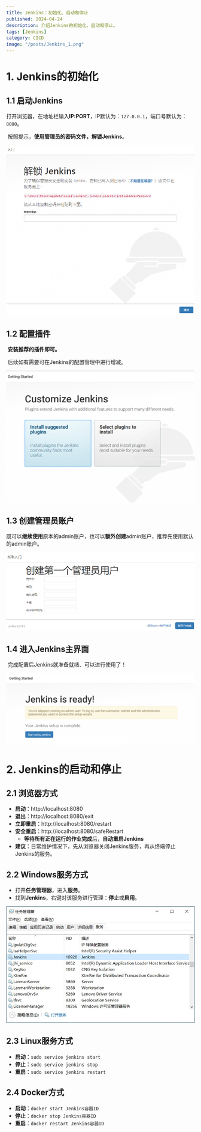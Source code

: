 ```yaml
---
title: Jenkins：初始化、启动和停止
published: 2024-04-24
description: 介绍Jenkins的初始化、启动和停止。
tags: [Jenkins]
category: CICD
image: "/posts/Jenkins_1.png"
---
```


# 1. Jenkins的初始化

## 1.1 启动Jenkins

​		打开浏览器，在地址栏输入**IP:PORT**，IP默认为：`127.0.0.1`，端口号默认为：`8080`。

​		按照提示，**使用管理员的密码文件，解锁Jenkins**。

![解锁Jenkins](解锁Jenkins.jpg)

## 1.2 配置插件

​		**安装推荐的插件即可。**

​		后续如有需要可在Jenkins的配置管理中进行增减。

![配置插件](配置插件.jpg)

## 1.3 创建管理员账户

​		既可以**继续使用**原本的admin账户，也可以**额外创建**admin账户，推荐先使用默认的admin账户。

![创建管理员用户](创建管理员用户.jpg)

## 1.4 进入Jenkins主界面

​		完成配置后Jenkins就准备就绪、可以进行使用了！

![准备就绪](准备就绪.jpg)

# 2. Jenkins的启动和停止

## 2.1 浏览器方式

- **启动**：http://localhost:8080
- **退出**：http://localhost:8080/exit
- **立即重启**：http://localhost:8080/restart
- **安全重启**：http://localhost:8080/safeRestart
  - **等待所有正在运行的作业完成**后，**自动重启Jenkins**
- **建议**：日常维护情况下，先从浏览器关闭Jenkins服务，再从终端停止Jenkins的服务。

## 2.2 Windows服务方式

- 打开**任务管理器**，进入**服务**。
- 找到**Jenkins**，右键对该服务进行管理：**停止**或**启用**。

![Windows服务](Windows服务.jpg)

## 2.3 Linux服务方式

- **启动**：`sudo service jenkins start`
- **停止**：`sudo service jenkins stop`
- **重启**：`sudo service jenkins restart`

## 2.4 Docker方式

- **启动**：`docker start Jenkins容器ID`
- **停止**：`docker stop Jenkins容器ID`
- **重启**：`docker restart Jenkins容器ID`